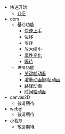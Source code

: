 - 快速开始
  - [介绍](/zh-cn/index.md)
- dom
  - 基础功能
    - [快速上手](/zh-cn/dom/install.md)
    - [位移](/zh-cn/dom/move.md)
    - [旋转](/zh-cn/dom/rotate.md)
    - [放大缩小](/zh-cn/dom/scale.md)
    - [属性变化](/zh-cn/dom/attr.md)
    - [等待](/zh-cn/dom/wait.md)
  - 进阶功能
    - [关键帧动画](/zh-cn/dom/keyframe.md)
    - [增量动画|逐帧动画](/zh-cn/dom/requestAnimation.md)
    - [路径动画](/zh-cn/dom/path.md)
    - [时间轴动画](/zh-cn/dom/timeline.md)
- canvas2D
  - 敬请期待
- webgl
  - 敬请期待
- 小程序
  - 敬请期待
